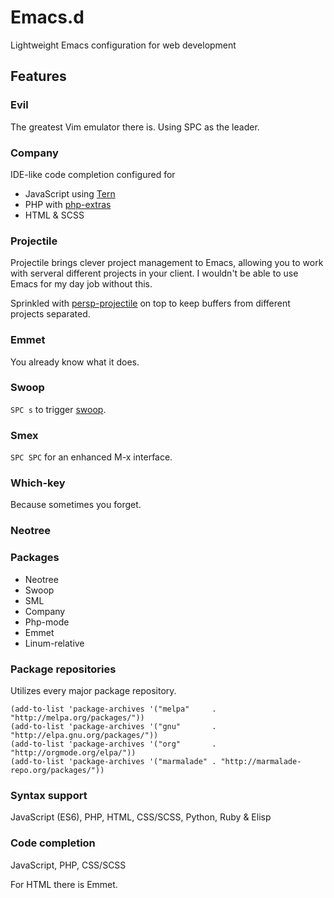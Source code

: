 # Emacs.d
Lightweight Emacs configuration for web development

## Features

### Evil
The greatest Vim emulator there is. Using SPC as the leader.  

### Company
IDE-like code completion configured for
* JavaScript using [Tern](http://ternjs.net/)
* PHP with [php-extras](https://marmalade-repo.org/packages/php-extras)
* HTML & SCSS

### Projectile
Projectile brings clever project management to Emacs, allowing you to work with serveral different projects in your client. I wouldn't be able to use Emacs for my day job without this. 

Sprinkled with [persp-projectile](https://github.com/bbatsov/persp-projectile) on top to keep buffers from different projects separated.

### Emmet
You already know what it does. 

### Swoop
```SPC s``` to trigger [swoop](https://github.com/ShingoFukuyama/emacs-swoop).

### Smex
```SPC SPC``` for an enhanced M-x interface.

### Which-key
Because sometimes you forget.

### Neotree


### Packages

* Neotree
* Swoop
* SML
* Company
* Php-mode
* Emmet
* Linum-relative

### Package repositories
Utilizes every major package repository.
```
(add-to-list 'package-archives '("melpa"     . "http://melpa.org/packages/"))
(add-to-list 'package-archives '("gnu"       . "http://elpa.gnu.org/packages/"))
(add-to-list 'package-archives '("org"       . "http://orgmode.org/elpa/"))
(add-to-list 'package-archives '("marmalade" . "http://marmalade-repo.org/packages/"))
```

### Syntax support
JavaScript (ES6), PHP, HTML, CSS/SCSS, Python, Ruby & Elisp

### Code completion
JavaScript, PHP, CSS/SCSS

For HTML there is Emmet. 

